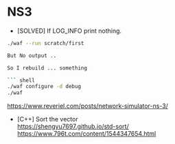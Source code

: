 # NS3

 * [SOLVED] If LOG_INFO print nothing.

```bash
./waf --run scratch/first

But No output ..

So I rebuild ... something

``` shell
./waf configure -d debug
./waf
```
https://www.reveriel.com/posts/network-simulator-ns-3/


* [C++] Sort the vector  
https://shengyu7697.github.io/std-sort/  
https://www.796t.com/content/1544347654.html
